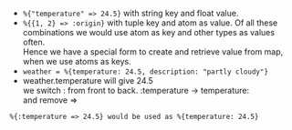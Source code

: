 - `%{"temperature" => 24.5}` with string key and float value.
- `%{{1, 2} => :origin}` with tuple key and atom as value.
Of all these combinations we would use atom as key and other types as values often.  
Hence we have a special form to create and retrieve value from map, when we use atoms as keys.
- `weather = %{temperature: 24.5, description: "partly cloudy"}`
- weather.temperature will give 24.5  
we switch : from front to back. :temperature -> temperature:  
and remove =>

`%{:temperature => 24.5} would be used as %{temperature: 24.5}`